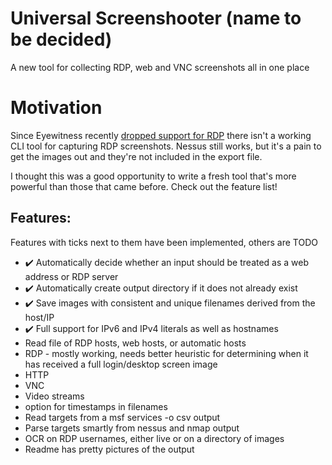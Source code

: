 # Universal Screenshooter (name to be decided)
A new tool for collecting RDP, web and VNC screenshots all in one place

# Motivation
Since Eyewitness recently [dropped support for RDP](https://github.com/FortyNorthSecurity/EyeWitness/issues/422#issuecomment-539690698) there isn't a working CLI tool for capturing RDP screenshots.
Nessus still works, but it's a pain to get the images out and they're not included in the export file.

I thought this was a good opportunity to write a fresh tool that's more powerful than those that came before. Check out the feature list!


## Features:
Features with ticks next to them have been implemented, others are TODO
* ✔️ Automatically decide whether an input should be treated as a web address or RDP server
* ✔️ Automatically create output directory if it does not already exist
* ✔️ Save images with consistent and unique filenames derived from the host/IP
* ✔️ Full support for IPv6 and IPv4 literals as well as hostnames
* Read file of RDP hosts, web hosts, or automatic hosts
* RDP - mostly working, needs better heuristic for determining when it has received a full login/desktop screen image
* HTTP
* VNC
* Video streams
* option for timestamps in filenames
* Read targets from a msf services -o csv output
* Parse targets smartly from nessus and nmap output
* OCR on RDP usernames, either live or on a directory of images
* Readme has pretty pictures of the output
